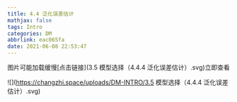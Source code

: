 ```yaml
---
title: 4.4 泛化误差估计
mathjax: false
tags: Intro
categories: DM
abbrlink: eac065fa
date: 2021-06-08 22:53:47
---
```


<!--more -->

图片可能加载缓慢[点击链接](3.5 模型选择（4.4.4 泛化误差估计）.svg)立即查看

![](https://changzhi.space/uploads/DM-INTRO/3.5 模型选择（4.4.4 泛化误差估计）.svg)

